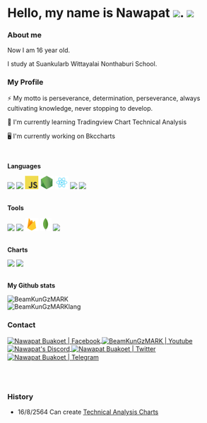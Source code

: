 

# Hello, my name is Nawapat  <img src="https://media.giphy.com/media/hvRJCLFzcasrR4ia7z/giphy.gif" width="25px">. ![](https://visitor-badge.glitch.me/badge?page_id=BeamKunGzMARK.BeamKunGzMARK)

### About me

Now I am 16 year old.

I study at Suankularb Wittayalai Nonthaburi School.

### My Profile
⚡ My motto is perseverance, determination, perseverance, always cultivating knowledge, never stopping to develop.

📖 I'm currently learning Tradingview Chart Technical Analysis

🖥️ I'm currently working on Bkccharts

<br>

<bold>**Languages**<bold>
<div align="left">
<img src = 'https://github.com/RaghavK16/RaghavK16/blob/master/images/html.svg' width='30'/> 
<img src = 'https://github.com/RaghavK16/RaghavK16/blob/master/images/css.svg' width='30'/> 
<img height="30" src="https://raw.githubusercontent.com/github/explore/80688e429a7d4ef2fca1e82350fe8e3517d3494d/topics/javascript/javascript.png" />
<img height="30" src="https://raw.githubusercontent.com/github/explore/80688e429a7d4ef2fca1e82350fe8e3517d3494d/topics/nodejs/nodejs.png" />
<img height="30" src="https://raw.githubusercontent.com/github/explore/80688e429a7d4ef2fca1e82350fe8e3517d3494d/topics/react/react.png" />
<img height="30" src="https://user-images.githubusercontent.com/39422342/129476993-3b4af55d-02f9-4361-8a31-ca8b777287b1.png" />  
<img height="30" src="https://user-images.githubusercontent.com/39422342/129477049-23a7fe0b-a070-498d-b369-f867b24ead72.png" />  
  
<br>
<br>  
  
<bold>**Tools**<bold>
  
<img height="30" src="https://cdn.icon-icons.com/icons2/2107/PNG/512/file_type_vscode_icon_130084.png" />
<img src = 'https://github.com/RaghavK16/RaghavK16/blob/master/images/bootstrap.svg' width='30'/>
<img height="30" src="https://raw.githubusercontent.com/github/explore/80688e429a7d4ef2fca1e82350fe8e3517d3494d/topics/firebase/firebase.png" />
<img height="30" width="25" src="./logo/mongodb.svg" />
<img height="30" src="https://upload.wikimedia.org/wikipedia/commons/thumb/3/3f/Git_icon.svg/1024px-Git_icon.svg.png" />
  
<br>
<br>
  
  <bold>**Charts**</bold>
  
<img height="30" src="https://www.amcharts.com/wp-content/uploads/2017/10/amcharts_light_transparent.png" />
<img height="30" src="https://user-images.githubusercontent.com/39422342/129476683-c98e9f62-050c-47db-bcbc-f5871ee6357f.png" />

  </div>
  
  
 <br>
  
  <bold>**My Github stats**</bold> 
  <div align="left">
  <img width="350px" src="https://github-readme-stats.vercel.app/api?username=BeamKunGzMARK&bg_color=30,e96443,904e95&title_color=fff&text_color=fff" alt="BeamKunGzMARK" />
    <br>
  <img src="https://github-readme-stats.vercel.app/api/top-langs/?username=BeamKunGzMARK&layout=compact" alt="BeamKunGzMARKlang" />
<br>

### Contact

<div align="left">
<a href="https://www.facebook.com/NawapatBuakoet">
  <img align="center" alt="Nawapat Buakoet | Facebook" width="30" src="https://image.flaticon.com/icons/png/512/1312/1312139.png" />
</a>
<a href="https://www.youtube.com/c/BeamKunGzMARK">
  <img align="center" alt="BeamKunGzMARK | Youtube" width="30" src="https://cdn.iconscout.com/icon/free/png-256/youtube-82-189778.png" />
</a>
<a href="https://discord.gg/eBjUBgPQF7">
  <img align="center" alt="Nawapat's Discord" width="30" src="https://raw.githubusercontent.com/peterthehan/peterthehan/master/assets/discord.svg" />
</a>
<a href="https://twitter.com/nawapatb2b">
  <img align="center" alt="Nawapat Buakoet | Twitter" width="30" src="https://raw.githubusercontent.com/peterthehan/peterthehan/master/assets/twitter.svg" />
</a>
<a href="https://telegram.me/BeamKunGzMARK">
  <img align="center" alt="Nawapat Buakoet | Telegram" width="30" src="https://image.flaticon.com/icons/png/512/906/906377.png" />
</a>
  
  
<br><br>

### History

 - 16/8/2564 Can create [Technical Analysis Charts](https://www.tradingview.com/HTML5-stock-forex-bitcoin-charting-library/?feature=technical-analysis-charts)

<!--
**BeamKunGzMARK/BeamKunGzMARK** is a ✨ _special_ ✨ repository because its `README.md` (this file) appears on your GitHub profile.

Help make readme by stackedit.io

Here are some ideas to get you started:

- 🔭 I’m currently working on ...
- 🌱 I’m currently learning ...
- 👯 I’m looking to collaborate on ...
- 🤔 I’m looking for help with ...
- 💬 Ask me about ...
- 📫 How to reach me: ...
- 😄 Pronouns: ...
- ⚡ Fun fact: ...
-->
